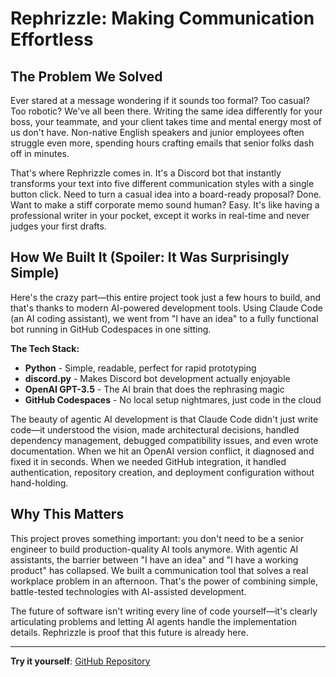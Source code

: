 # Rephrizzle: Making Communication Effortless

## The Problem We Solved

Ever stared at a message wondering if it sounds too formal? Too casual? Too robotic? We've all been there. Writing the same idea differently for your boss, your teammate, and your client takes time and mental energy most of us don't have. Non-native English speakers and junior employees often struggle even more, spending hours crafting emails that senior folks dash off in minutes.

That's where Rephrizzle comes in. It's a Discord bot that instantly transforms your text into five different communication styles with a single button click. Need to turn a casual idea into a board-ready proposal? Done. Want to make a stiff corporate memo sound human? Easy. It's like having a professional writer in your pocket, except it works in real-time and never judges your first drafts.

## How We Built It (Spoiler: It Was Surprisingly Simple)

Here's the crazy part—this entire project took just a few hours to build, and that's thanks to modern AI-powered development tools. Using Claude Code (an AI coding assistant), we went from "I have an idea" to a fully functional bot running in GitHub Codespaces in one sitting.

**The Tech Stack:**
- **Python** - Simple, readable, perfect for rapid prototyping
- **discord.py** - Makes Discord bot development actually enjoyable
- **OpenAI GPT-3.5** - The AI brain that does the rephrasing magic
- **GitHub Codespaces** - No local setup nightmares, just code in the cloud

The beauty of agentic AI development is that Claude Code didn't just write code—it understood the vision, made architectural decisions, handled dependency management, debugged compatibility issues, and even wrote documentation. When we hit an OpenAI version conflict, it diagnosed and fixed it in seconds. When we needed GitHub integration, it handled authentication, repository creation, and deployment configuration without hand-holding.

## Why This Matters

This project proves something important: you don't need to be a senior engineer to build production-quality AI tools anymore. With agentic AI assistants, the barrier between "I have an idea" and "I have a working product" has collapsed. We built a communication tool that solves a real workplace problem in an afternoon. That's the power of combining simple, battle-tested technologies with AI-assisted development.

The future of software isn't writing every line of code yourself—it's clearly articulating problems and letting AI agents handle the implementation details. Rephrizzle is proof that this future is already here.

---

**Try it yourself**: [GitHub Repository](https://github.com/palyam/discord-bot-rephrizzle)
